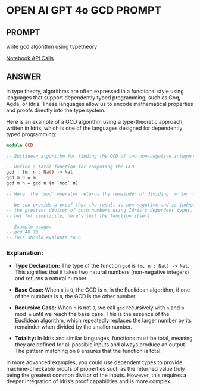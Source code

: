 # OPEN AI GPT 4o GCD PROMPT
## PROMPT

write gcd algorithm using typetheory

[Notebook API Calls](./gcdprompt-openai-o1-gpt4o-prompts.ipynb)

## ANSWER

In type theory, algorithms are often expressed in a functional style using languages that support dependently typed programming, such as Coq, Agda, or Idris. These languages allow us to encode mathematical properties and proofs directly into the type system.

Here is an example of a GCD algorithm using a type-theoretic approach, written in Idris, which is one of the languages designed for dependently typed programming:

```idris
module GCD

-- Euclidean algorithm for finding the GCD of two non-negative integers.

-- Define a total function for computing the GCD
gcd : (m, n : Nat) -> Nat
gcd m 0 = m
gcd m n = gcd n (m `mod` n)

-- Here, the `mod` operator returns the remainder of dividing `m` by `n`

-- We can provide a proof that the result is non-negative and is indeed
-- the greatest divisor of both numbers using Idris's dependent types,
-- but for simplicity, here's just the function itself.

-- Example usage:
-- gcd 48 18
-- This should evaluate to 6
```

### Explanation:

- **Type Declaration:** The type of the function `gcd` is `(m, n : Nat) -> Nat`. This signifies that it takes two natural numbers (non-negative integers) and returns a natural number.

- **Base Case:** When `n` is `0`, the GCD is `m`. In the Euclidean algorithm, if one of the numbers is `0`, the GCD is the other number.

- **Recursive Case:** When `n` is not `0`, we call `gcd` recursively with `n` and `m `mod` n` until we reach the base case. This is the essence of the Euclidean algorithm, which repeatedly replaces the larger number by its remainder when divided by the smaller number.

- **Totality:** In Idris and similar languages, functions must be total, meaning they are defined for all possible inputs and always produce an output. The pattern matching on `0` ensures that the function is total.

In more advanced examples, you could use dependent types to provide machine-checkable proofs of properties such as the returned value truly being the greatest common divisor of the inputs. However, this requires a deeper integration of Idris’s proof capabilities and is more complex.
